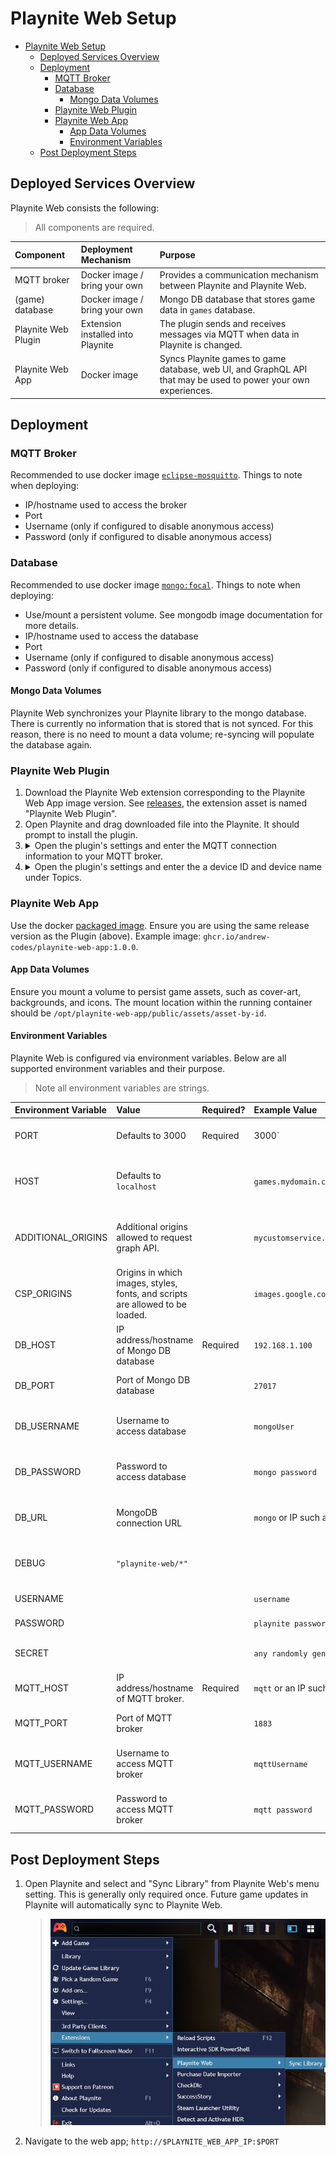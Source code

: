 # Playnite Web Setup

- [Playnite Web Setup](#playnite-web-setup)
  - [Deployed Services Overview](#deployed-services-overview)
  - [Deployment](#deployment)
    - [MQTT Broker](#mqtt-broker)
    - [Database](#database)
      - [Mongo Data Volumes](#mongo-data-volumes)
    - [Playnite Web Plugin](#playnite-web-plugin)
    - [Playnite Web App](#playnite-web-app)
      - [App Data Volumes](#app-data-volumes)
      - [Environment Variables](#environment-variables)
  - [Post Deployment Steps](#post-deployment-steps)

## Deployed Services Overview

Playnite Web consists the following:

> All components are required.

| Component           | Deployment Mechanism              | Purpose                                                                                                        |
| :------------------ | :-------------------------------- | :------------------------------------------------------------------------------------------------------------- |
| MQTT broker         | Docker image / bring your own     | Provides a communication mechanism between Playnite and Playnite Web.                                          |
| (game) database     | Docker image / bring your own     | Mongo DB database that stores game data in `games` database.                                                   |
| Playnite Web Plugin | Extension installed into Playnite | The plugin sends and receives messages via MQTT when data in Playnite is changed.                              |
| Playnite Web App    | Docker image                      | Syncs Playnite games to game database, web UI, and GraphQL API that may be used to power your own experiences. |

## Deployment

### MQTT Broker

Recommended to use docker image [`eclipse-mosquitto`](https://hub.docker.com/_/eclipse-mosquitto/). Things to note when deploying:

- IP/hostname used to access the broker
- Port
- Username (only if configured to disable anonymous access)
- Password (only if configured to disable anonymous access)

### Database

Recommended to use docker image [`mongo:focal`](https://hub.docker.com/_/mongo/). Things to note when deploying:

- Use/mount a persistent volume. See mongodb image documentation for more details.
- IP/hostname used to access the database
- Port
- Username (only if configured to disable anonymous access)
- Password (only if configured to disable anonymous access)

#### Mongo Data Volumes

Playnite Web synchronizes your Playnite library to the mongo database. There is currently no information that is stored that is not synced. For this reason, there is no need to mount a data volume; re-syncing will populate the database again.

### Playnite Web Plugin

1. Download the Playnite Web extension corresponding to the Playnite Web App image version. See [releases](https://github.com/andrew-codes/playnite-web/releases), the extension asset is named "Playnite Web Plugin".
2. Open Playnite and drag downloaded file into the Playnite. It should prompt to install the plugin.
3. <details><summary>Open the plugin's settings and enter the MQTT connection information to your MQTT broker.</summary>
      > ![Mqtt connection settings screenshot](docs/assets/images/mqtt-connection-screenshot.png)
   </details>
4. <details><summary>Open the plugin's settings and enter the a device ID and device name under Topics.</summary>
   > ![Topics settings screenshot](docs/assets/images/topics-screenshot.png)
   </details>

### Playnite Web App

Use the docker [packaged image](https://github.com/andrew-codes/playnite-web/pkgs/container/playnite-web-app). Ensure you are using the same release version as the Plugin (above). Example image: `ghcr.io/andrew-codes/playnite-web-app:1.0.0`.

#### App Data Volumes

Ensure you mount a volume to persist game assets, such as cover-art, backgrounds, and icons. The mount location within the running container should be `/opt/playnite-web-app/public/assets/asset-by-id`.

#### Environment Variables

Playnite Web is configured via environment variables. Below are all supported environment variables and their purpose.

> Note all environment variables are strings.

| Environment Variable | Value                                                                         | Required? | Example Value                                        | Notes                                                             |
| :------------------- | :---------------------------------------------------------------------------- | :-------- | :--------------------------------------------------- | :---------------------------------------------------------------- |
| PORT                 | Defaults to 3000                                                              | Required  | 3000`                                                | Port in which web application is accessible.                      |
| HOST                 | Defaults to `localhost`                                                       |           | `games.mydomain.com`                                 | The domain name or IP address of the server running Playnite Web. |
| ADDITIONAL_ORIGINS   | Additional origins allowed to request graph API.                              |           | `mycustomservice.mydomain.com,service2.mydomain.com` | Multiple values may be provided via a comma-delimited string.     |
| CSP_ORIGINS          | Origins in which images, styles, fonts, and scripts are allowed to be loaded. |           | `images.google.com,gameimages.domain.com`            | Multiple values may be provided via a comma-delimited string.     |
| DB_HOST              | IP address/hostname of Mongo DB database                                      | Required  | `192.168.1.100`                                      |                                                                   |
| DB_PORT              | Port of Mongo DB database                                                     |           | `27017`                                              | Default for MongoDB image is 27017                                |
| DB_USERNAME          | Username to access database                                                   |           | `mongoUser`                                          | Only required if disabled anonymous access                        |
| DB_PASSWORD          | Password to access database                                                   |           | `mongo password`                                     | Only required if disabled anonymous access                        |
| DB_URL               | MongoDB connection URL                                                        |           | `mongo` or IP such as `192.168.1.101`                | Alternative to individual DB connection options                   |
| DEBUG                | `"playnite-web/*"`                                                            |           |                                                      | For troubleshooting; send logs to STDIO                           |
| USERNAME             |                                                                               |           | `username`                                           | Username used to login                                            |
| PASSWORD             |                                                                               |           | `playnite password`                                  | Password value used to login                                      |
| SECRET               |                                                                               |           | `any randomly generated long string value`           | Secret used to protect credentials                                |
| MQTT_HOST            | IP address/hostname of MQTT broker.                                           | Required  | `mqtt` or an IP such as `192.168.1.102`              |                                                                   |
| MQTT_PORT            | Port of MQTT broker                                                           |           | `1883`                                               | Default for MQTT image is 1883                                    |
| MQTT_USERNAME        | Username to access MQTT broker                                                |           | `mqttUsername`                                       | Only required if disabled anonymous access                        |
| MQTT_PASSWORD        | Password to access MQTT broker                                                |           | `mqtt password`                                      | Only required if disabled anonymous access                        |

## Post Deployment Steps

1. Open Playnite and select and "Sync Library" from Playnite Web's menu setting. This is generally only required once. Future game updates in Playnite will automatically sync to Playnite Web.
   > ![Sync Library menu setting](docs/assets/images/sync-library-menu-setting.png)
1. Navigate to the web app; `http://$PLAYNITE_WEB_APP_IP:$PORT`
